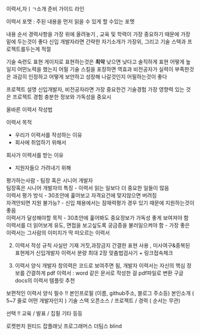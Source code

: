 이력서,자ㅣㄱ소개 준비 가이드 라인

이력서 포맷 : 주된 내용을 먼저 읽을 수 있게 할 수있는 포멧

내용 순서
경력사항을 가장 위에 올려놓기 , 교육 및 학력이 가장 중요하기 때문에 가장 밑에 두는것이 좋다
신입 개발자라면 간략한 자기소개가 가장위, 그리고 기술 스택과 프로젝트를두는게 적절

기술 숙련도 표현
게이지로 표현하는것은 **최악**
낮으면 낮다고 솔직하게 표현 어떻게 높일지 어떤노력을 했는지 어필
기술 스킬을 포장하면 역효과
비전공자가 실력이 부족한것은 과감히 인정하고 어떻게 보안하고 성장해 나갈것인지 어필하는것이 좋다

프로젝트 설명
신입개발자, 비전공자라면 가장 중요한건 기술경험
가장 영향력 있는 것은 프로젝트 경험
충분한 정보와 가독성을 중요시

올바른 이력서 작성법

이력서 목적

- 우리가 이력서를 작성하는 이유
- 회사에 취업하기 위해서

회사가 이력서를 받는 이유
- 지원자들으 가려내기 위해

평가하는사람 - 팀장 혹은 시니어 개발자\
팀장혹은 시니어 개발자의 특징 - 이력서 읽는 일보다 더 중요한 일들이 많음\
이력서 평가 방식 - 30초안에 훑어보고 자격요건에 맞지않으면 버려짐\
자격안되면 지원 불가능? - 신입 채용에서는 잠재력평가 경우 있기 때문에 지원하는것이 좋음\
이력서가 달성해야할 목적 - 30초안에 훑어봐도 중요정보가 가독성 좋게 보여져야 함\
이력서를 더 읽어보게 유도, 면접을 보고싶도록 궁금증을 불러일으켜야 함 - 가장 좋은 이력서는 그사람의 이미지가 딱 떠오르는 이력서

2. 이력서 작성 규칙
사실만 기재 거짓,과장금지
간결한 표현 사용 , 미사여구&중복된표현제거
신입개발자 이력서 분량 최대 2장
맞춤법검사기 + 링크접속체크

3. 이력서 양식
개발자 창의력은 코드로 보여주면 됨, 개발자 이력서는 자신의 핵심 정보를 간결하게
    pdf 이력서 : word 같은 문서로 작성한 걸 pdf파일로 변환
구글 docs의 이력서 템플릿 추천

보편적인 이력서 양식
필수 !!
본인프로필 (이름, github주소, 블로그 주소등)
본인소개 ( 5~7 줄로 어떤 개발자인지 )
기술 스택
오픈소스 / 프로젝트 / 경력 ( 순서는 무관)

선택 !!
교육 / 발표 / 집필
기타 등등

로켓펀치
원티드
잡플래닛
프로그래머스
더팀스
blind